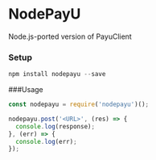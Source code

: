 # NodePayU
Node.js-ported version of PayuClient

### Setup

```javascript
npm install nodepayu --save
```

###Usage

```js
const nodepayu = require('nodepayu')();

nodepayu.post('<URL>', (res) => {
  console.log(response);
}, (err) => {
  console.log(err);
});
```
